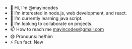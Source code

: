 - 👋 Hi, I’m @mayincodes
- 👀 I’m interested in node.js, web development, and react.
- 🌱 I’m currently learning java script.
- 💞️ I’m looking to collaborate on projects.
- 📫 How to reach me mayincodes@gmail.com
- 😄 Pronouns: he/him
- ⚡ Fun fact: New

<!---
mayincodes/mayincodes is a ✨ special ✨ repository because its `README.md` (this file) appears on your GitHub profile.
You can click the Preview link to take a look at your changes.
--->
